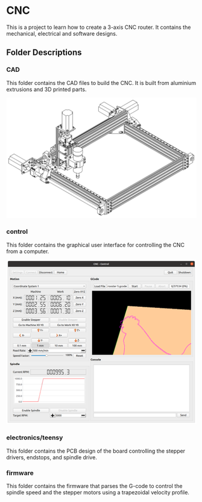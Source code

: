 # CNC
This is a project to learn how to create a 3-axis CNC router. It contains the mechanical, electrical and software designs.

## Folder Descriptions

### CAD
This folder contains the CAD files to build the CNC. It is built from aluminium extrusions and 3D printed parts.

![CAD](images/cad.png)

### control
This folder contains the graphical user interface for controlling the CNC from a computer.

![Control](images/control.png)

### electronics/teensy
This folder contains the PCB design of the board controlling the stepper drivers, endstops, and spindle drive.

### firmware
This folder contains the firmware that parses the G-code to control the spindle speed and the stepper motors using a trapezoidal velocity profile.
